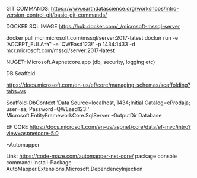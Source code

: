 GIT COMMANDS: https://www.earthdatascience.org/workshops/intro-version-control-git/basic-git-commands/

DOCKER SQL IMAGE https://hub.docker.com/_/microsoft-mssql-server

docker pull mcr.microsoft.com/mssql/server:2017-latest docker run -e 'ACCEPT_EULA=Y' -e 'QWEasd123!' -p 1434:1433 -d mcr.microsoft.com/mssql/server:2017-latest

NUGET: Microsoft.Aspnetcore.app (db, security, logging etc)

DB Scaffold

https://docs.microsoft.com/en-us/ef/core/managing-schemas/scaffolding?tabs=vs

Scaffold-DbContext 'Data Source=localhost, 1434;Initial Catalog=eProdaja; user=sa; Password=QWEasd123!' Microsoft.EntityFrameworkCore.SqlServer -OutputDir Database

EF CORE https://docs.microsoft.com/en-us/aspnet/core/data/ef-mvc/intro?view=aspnetcore-5.0

*Automapper 

Link: https://code-maze.com/automapper-net-core/
package console command: Install-Package AutoMapper.Extensions.Microsoft.DependencyInjection




